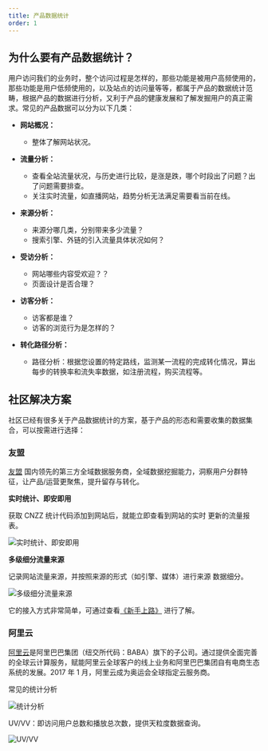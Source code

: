 ```yaml
---
title: 产品数据统计
order: 1
---
```


## 为什么要有产品数据统计？

用户访问我们的业务时，整个访问过程是怎样的，那些功能是被用户高频使用的，那些功能是用户低频使用的，以及站点的访问量等等，都属于产品的数据统计范畴，根据产品的数据进行分析，又利于产品的健康发展和了解发掘用户的真正需求。常见的产品数据可以分为以下几类：

- **网站概况：**

  - 整体了解网站状况。

- **流量分析：**

  - 查看全站流量状况，与历史进行比较，是涨是跌，哪个时段出了问题？出了问题需要排查。
  - 关注实时流量，如直播网站，趋势分析无法满足需要看当前在线。

- **来源分析：**

  - 来源分哪几类，分别带来多少流量？
  - 搜索引擎、外链的引入流量具体状况如何？

- **受访分析：**

  - 网站哪些内容受欢迎？？
  - 页面设计是否合理？

- **访客分析：**

  - 访客都是谁？
  - 访客的浏览行为是怎样的？

- **转化路径分析：**

  - 路径分析：根据您设置的特定路线，监测某一流程的完成转化情况，算出每步的转换率和流失率数据，如注册流程，购买流程等。

## 社区解决方案

社区已经有很多关于产品数据统计的方案，基于产品的形态和需要收集的数据集合，可以按需进行选择：

### 友盟

[友盟](https://www.umeng.com) 国内领先的第三方全域数据服务商，全域数据挖掘能力，洞察用户分群特征，让产品/运营更聚焦，提升留存与转化。

**实时统计、即安即用**

获取 CNZZ 统计代码添加到网站后，就能立即查看到网站的实时
更新的流量报表。

![实时统计、即安即用](https://img.alicdn.com/tfs/TB1NoyVnTZmx1VjSZFGXXax2XXa-519-339.png)

**多级细分流量来源**

记录网站流量来源，并按照来源的形式（如引擎、媒体）进行来源
数据细分。

![多级细分流量来源](https://img.alicdn.com/tfs/TB1BPfwU4jaK1RjSZFAXXbdLFXa-519-340.png)

它的接入方式非常简单，可通过查看[《新手上路》](https://developer.umeng.com/docs/67953/detail/68423) 进行了解。

### 阿里云

[阿里云](https://www.alibabacloud.com/help/zh/doc-detail/92224.htm)是阿里巴巴集团（纽交所代码：BABA）旗下的子公司。通过提供全面完善的全球云计算服务，赋能阿里云全球客户的线上业务和阿里巴巴集团自有电商生态系统的发展。2017 年 1 月，阿里云成为奥运会全球指定云服务商。

常见的统计分析

![统计分析](https://docs-aliyun.cn-hangzhou.oss.aliyun-inc.com/assets/pic/86066/cn_zh/1548312642867/Image%20300.png)

UV/VV：即访问用户总数和播放总次数，提供天粒度数据查询。

![UV/VV](https://docs-aliyun.cn-hangzhou.oss.aliyun-inc.com/assets/pic/86066/cn_zh/1542964930279/vv.png)

